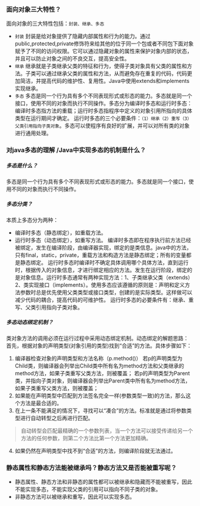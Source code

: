 ### 面向对象三大特性？
面向对象的三大特性包括：`封装、继承、多态`

- `封装`
封装是给对象提供了隐藏内部属性和行为的能力。通过public,protected,private修饰符来给其他的位于同一个包或者不同包下面对象赋予了不同的访问权限。它可以通过隐藏对象的属性来保护对象内部的状态，并且可以防止对象之间的不良交互，提高安全性。
- `继承`
继承就是子类继承父类的特征和行为，使得子类对象具有父类的属性和方法。子类可以通过继承父类的属性和方法，从而避免存在重复的代码，代码更加简洁，并提高代码的维护性、复用性。Java中使用extends和implements实现继承。
- `多态`
多态是同一个行为具有多个不同表现形式或形态的能力。多态就是同一个接口，使用不同的对象而执行不同操作。多态分为编译时多态和运行时多态：编译时多态指方法的重载；运行时多态指程序中定义的对象引用所指向的具体类型在运行期间才确定。
运行时多态的三个必要条件：`（1）继承（2）重写（3）父类引用指向子类对象`。多态可以使程序有良好的扩展，并可以对所有类的对象进行通用处理。

### 对java多态的理解 /Java中实现多态的机制是什么？
##### 多态是什么？
多态是同一个行为具有多个不同表现形式或形态的能力。多态就是同一个接口，使用不同的对象而执行不同操作。
##### 多态分类？
本质上多态分为两种：
- 编译时多态（静态绑定），如重载方法。
- 运行时多态（动态绑定），如重写方法。
编译时多态即在程序执行前方法已经被绑定，发生在编译阶段，由编译器实现，绑定的是类信息。java中的方法，只有final，static，private，重载方法和构造方法是静态绑定；所有的变量都是静态绑定。
运行时多态时编译时不确定具体调用哪个具体方法，直到运行时，根据传入的对象信息，才进行绑定相应的方法。发生在运行阶段，绑定的是对象信息。运行时多态通常有两种实现方法：1、子类继承父类（extends）2、类实现接口（implements）。使用多态应该遵循的原则是：声明和定义方法参数时总是优先使用父类类型或接口类型，创建的是实际类型。这样做可以减少代码的耦合，提高代码的可维护性。
运行时多态的必要条件有：继承、重写、父类引用指向子类对象。

##### 多态动态绑定机制？
类对象方法的调用必须在运行过程中采用动态绑定机制。动态绑定的解题思路：
首先，根据对象的声明类型(对象引用的类型)找到“合适”的方法。具体步骤如下：
1. 编译器检查对象的声明类型和方法名称（p.method()）
若p的声明类型为Child类，则编译器会列举出Child类中所有名为method方法和父类继承的method方法，如果子类重写父类方法，则被覆盖；
若p的声明类型为Parent类，并指向子类对象，则编译器会列举出Parent类中所有名为method方法，如果子类重写父类方法，则被覆盖；
2. 如果能在声明类型中匹配到方法签名完全一样(参数类型一致)的方法，那么这个方法是最合适的。
3. 在上一条不能满足的情况下，寻找可以“凑合”的方法。标准就是通过将参数类型进行自动转型之后再进行匹配。
> 自动转型会匹配最精确的一个参数列表，当一个方法可以接受传递给另一个方法的任何参数，则第二个方法比第一个方法更加精确。

4. 如果仍然在声明类型中找不到“合适”的方法，则编译阶段就无法通过。

### 静态属性和静态方法能被继承吗？静态方法又是否能被重写呢？
- 静态属性、静态方法和非静态的属性都可以被继承和隐藏而不能被重写，因此不能实现多态，不能实现父类的引用可以指向不同子类的对象。
- 非静态方法可以被继承和重写，因此可以实现多态。

